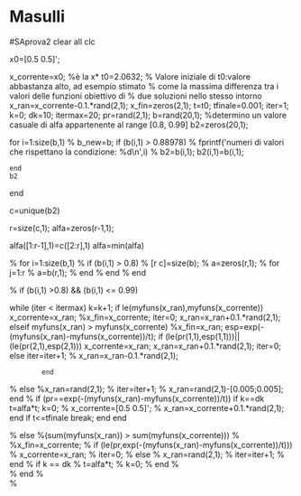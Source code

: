# Masulli
#SAprova2
clear all
clc

x0=[0.5 0.5]';

x_corrente=x0; %è la x*
t0=2.0632; %   Valore iniziale di t0:valore abbastanza alto, ad esempio stimato
             % come la massima differenza tra i valori delle funzioni obiettivo di
             % due soluzioni nello stesso intorno
x_ran=x_corrente-0.1.*rand(2,1);
x_fin=zeros(2,1);
t=t0;
tfinale=0.001;
iter=1;
k=0;
dk=10;
itermax=20;
pr=rand(2,1);
b=rand(20,1);   %determino un valore casuale di alfa appartenente al range [0.8, 0.99]
b2=zeros(20,1);

for i=1:size(b,1)
%     b_new=b;
    if (b(i,1) > 0.88978)
%         fprintf('numeri di valori che rispettano la condizione: %d\n',i)
%         b2=b(i,1);
        b2(i,1)=b(i,1);
       
    end
    b2
        
end
    
c=unique(b2)

r=size(c,1);
alfa=zeros(r-1,1);

alfa([1:r-1],1)=c([2:r],1)
alfa=min(alfa)



% for i=1:size(b,1)
%     if (b(i,1) > 0.8)
%         [r c]=size(b);
%         a=zeros(r,1);
%         for j=1:r
%             a=b(r,1);
%         end
%     end
% end
            
%     if (b(i,1) >0.8) && (b(i,1) <= 0.99)

       
while (iter < itermax)
    k=k+1;
    if le(myfuns(x_ran),myfuns(x_corrente))
        x_corrente=x_ran;
        %x_fin=x_corrente;
        iter=0;
        x_ran=x_ran+0.1.*rand(2,1);
    elseif myfuns(x_ran) > myfuns(x_corrente)
            %x_fin=x_ran;
            esp=exp(-(myfuns(x_ran)-myfuns(x_corrente))/t);
            if (le(pr(1,1),esp(1,1)))||(le(pr(2,1),esp(2,1)))
                x_corrente=x_ran;
                x_ran=x_ran+0.1.*rand(2,1);
                iter=0;
            else
                 iter=iter+1;
%                  x_ran=x_ran-0.1.*rand(2,1);

            end
            
            
%     else
        %x_ran=rand(2,1);
%       iter=iter+1;
%       x_ran=rand(2,1)-[0.005;0.005];
    end
%     if (pr==exp(-(myfuns(x_ran)-myfuns(x_corrente))/t))
if k==dk
    t=alfa*t;
    k=0;
%     x_corrente=[0.5 0.5]';
%     x_ran=x_corrente+0.1.*rand(2,1);
end
if t<=tfinale
    break;
end
end
            
            
%     else %(sum(myfuns(x_ran)) > sum(myfuns(x_corrente)))
%             %x_fin=x_corrente;
%             if (le(pr,exp(-(myfuns(x_ran)-myfuns(x_corrente))/t)))
%                 x_corrente=x_ran;
%                 iter=0;
%             else
%                 x_ran=rand(2,1);
%                 iter=iter+1;
   % end
%      if k == dk
%          t=alfa*t;
%          k=0;
%     end
%     
% end
%    
%  



     
            
            
